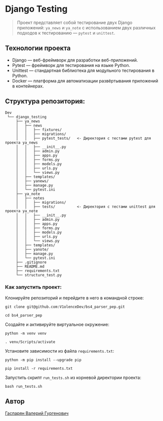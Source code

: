 # Django Testing

> Проект представляет собой тестирование двух Django приложений: `ya_news` и `ya_note` с использованием двух различных подходов к тестированию — `pytest` и `unittest`.

## Технологии проекта

- Django — веб-фреймворк для разработки веб-приложений.
- Pytest — фреймворк для тестирования на языке Python.
- Unittest — стандартная библиотека для модульного тестирования в Python.
- Docker — платформа для автоматизации развёртывания приложений в контейнерах.

## Структура репозитория:

```
Dev
 └── django_testing
     ├── ya_news
     │   ├── news
     │   │   ├── fixtures/
     │   │   ├── migrations/
     │   │   ├── pytest_tests/   <- Директория с тестами pytest для проекта ya_news
     │   │   ├── __init__.py
     │   │   ├── admin.py
     │   │   ├── apps.py
     │   │   ├── forms.py
     │   │   ├── models.py
     │   │   ├── urls.py
     │   │   └── views.py
     │   ├── templates/
     │   ├── yanews/
     │   ├── manage.py
     │   └── pytest.ini
     ├── ya_note
     │   ├── notes
     │   │   ├── migrations/
     │   │   ├── tests/          <- Директория с тестами unittest для проекта ya_note
     │   │   ├── __init__.py
     │   │   ├── admin.py
     │   │   ├── apps.py
     │   │   ├── forms.py
     │   │   ├── models.py
     │   │   ├── urls.py
     │   │   └── views.py
     │   ├── templates/
     │   ├── yanote/
     │   ├── manage.py
     │   └── pytest.ini
     ├── .gitignore
     ├── README.md
     ├── requirements.txt
     └── structure_test.py
```

### Как запустить проект:

Клонируйте репозиторий и перейдите в него в командной строке:

```
git clone git@github.com:V1olenceDev/bs4_parser_pep.git
```

```
cd bs4_parser_pep
```

Cоздайте и активируйте виртуальное окружение:

```
python -m venv venv
```

```
. venv/Scripts/activate
```

Установите зависимости из файла `requirements.txt`:

```
python -m pip install --upgrade pip
```

```
pip install -r requirements.txt
```
    
Запустить скрипт `run_tests.sh` из корневой директории проекта:
   
```
bash run_tests.sh
```

## Автор
[Гаспарян Валерий Гургенович](https://github.com/V1olenceDev)
